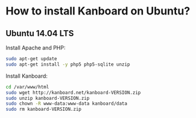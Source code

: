 How to install Kanboard on Ubuntu?
==================================

Ubuntu 14.04 LTS
----------------

Install Apache and PHP:

```bash
sudo apt-get update
sudo apt-get install -y php5 php5-sqlite unzip
```

Install Kanboard:

```bash
cd /var/www/html
sudo wget http://kanboard.net/kanboard-VERSION.zip
sudo unzip kanboard-VERSION.zip
sudo chown -R www-data:www-data kanboard/data
sudo rm kanboard-VERSION.zip
```
